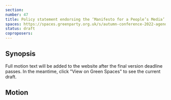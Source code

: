 ```yaml
---
section:
number: 47
title: Policy statement endorsing the ‘Manifesto for a People’s Media’
spaces: https://spaces.greenparty.org.uk/s/autumn-conference-2022-agenda-forum/?contentId=100432
status: draft
coproposers:
---
```

## Synopsis
Full motion text will be added to the website after the final version deadline passes. In the meantime, click "View on Green Spaces" to see the current draft.

## Motion

